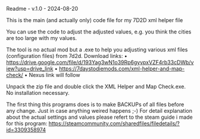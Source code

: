 Readme - v.1.0 - 2024-08-20

This is the main (and actually only) code file for my 7D2D xml helper file

You can use the code to adjust the adjusted values, e.g. you think the cities are too large with my values.


The tool is no actual mod but a .exe to help you adjusting various xml files (configuration files) from 7d2d.
Download links:
• https://drive.google.com/file/d/193Yag3wN1o39Rp6gyvpxVZF4rb33cDWb/view?usp=drive_link
• https://7daystodiemods.com/xml-helper-and-map-check/
• Nexus link will follow


Unpack the zip file and double click the XML Helper and Map Check.exe.
No installation necessary.

The first thing this programs does is to make BACKUPs of all files before any change. Just in case anything weired happens ;-)
For detail explanation about the actual settings and values please refert to the steam guide i made for this program:
https://steamcommunity.com/sharedfiles/filedetails/?id=3309358974
